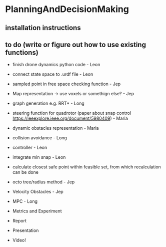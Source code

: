 # PlanningAndDecisionMaking
## installation instructions


## to do (write or figure out how to use existing functions)
* finish drone dynamics python code - Leon
* connect state space to .urdf file - Leon
* sampled point in free space checking function - Jep
* Map representation -> use voxels or somethign else? - Jep
* graph generation e.g. RRT* - Long
* steering function for quadrotor (paper about snap control https://ieeexplore.ieee.org/document/5980409) - Maria
* dynamic obstacles representation - Maria
* collision avoidance - Long
* controller - Leon

* integrate min snap - Leon
* calculate closest safe point within feasible set, from which recalculation can be done
* octo tree/radius method - Jep
* Velocity Obstacles - Jep
* MPC - Long
* Metrics and Experiment
* Report
* Presentation
* Video!
